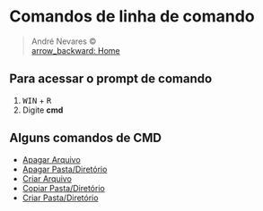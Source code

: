 # Comandos de linha de comando 
> André Nevares &copy;  
[arrow_backward: Home](https://github.com/andrenevares/andrenevares/blob/master/README.md)
## Para acessar o prompt de comando
1. <kbd>WIN</kbd> + <kbd>R</kbd>
2. Digite __cmd__

## Alguns comandos de CMD
- [Apagar Arquivo](https://github.com/andrenevares/andrenevares/blob/master/cmd/delFile.md)
- [Apagar Pasta/Diretório](https://github.com/andrenevares/andrenevares/blob/master/cmd/removeFolder.md)
- [Criar Arquivo](https://github.com/andrenevares/andrenevares/blob/master/cmd/createFile.md)
- [Copiar Pasta/Diretório](https://github.com/andrenevares/andrenevares/blob/master/cmd/copyFolder.md)
- [Criar Pasta/Diretório](https://github.com/andrenevares/andrenevares/blob/master/cmd/createFolder.md) 
